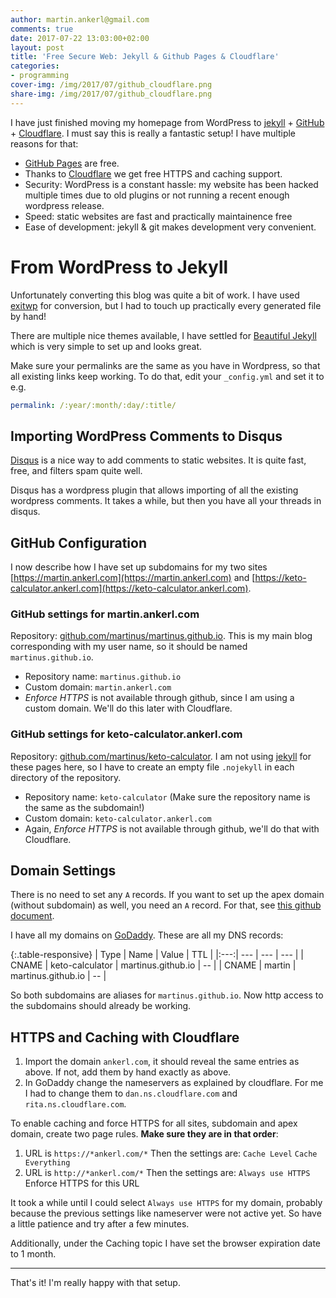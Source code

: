 ```yaml
---
author: martin.ankerl@gmail.com
comments: true
date: 2017-07-22 13:03:00+02:00
layout: post
title: 'Free Secure Web: Jekyll & Github Pages & Cloudflare'
categories:
- programming
cover-img: /img/2017/07/github_cloudflare.png
share-img: /img/2017/07/github_cloudflare.png
---
```


I have just finished moving my homepage from WordPress to [jekyll](https://jekyllrb.com/) + [GitHub](https://github.com/) + [Cloudflare](https://www.cloudflare.com/). I must say this is really a fantastic setup! I have multiple reasons for that:

* [GitHub Pages](https://pages.github.com/) are free.
* Thanks to [Cloudflare](https://www.cloudflare.com/) we get free HTTPS and caching support.
* Security: WordPress is a constant hassle: my website has been hacked multiple times due to old plugins or not running a recent enough wordpress release. 
* Speed: static websites are fast and practically maintainence free
* Ease of development: jekyll & git makes development very convenient.


# From WordPress to Jekyll

Unfortunately converting this blog was quite a bit of work. I have used [exitwp](https://github.com/thomasf/exitwp) for conversion, but I had to touch up practically every generated file by hand!

There are multiple nice themes available, I have settled for [Beautiful Jekyll](http://deanattali.com/beautiful-jekyll/) which is very simple to set up and looks great.

Make sure your permalinks are the same as you have in Wordpress, so that all existing links keep working. To do that, edit your `_config.yml` and set it to e.g.

```yml
permalink: /:year/:month/:day/:title/ 
```

## Importing WordPress Comments to Disqus 

[Disqus](https://disqus.com/) is a nice way to add comments to static websites. It is quite fast, free, and filters spam quite well.

Disqus has a wordpress plugin that allows importing of all the existing wordpress comments. It takes a while, but then you have all your threads in disqus. 


## GitHub Configuration

I now describe how I have set up subdomains for my two sites [https://martin.ankerl.com](https://martin.ankerl.com) and [https://keto-calculator.ankerl.com](https://keto-calculator.ankerl.com).

### GitHub settings for martin.ankerl.com

Repository: [github.com/martinus/martinus.github.io](https://github.com/martinus/martinus.github.io). This is my main blog corresponding with my user name, so it should be named `martinus.github.io`.

* Repository name: `martinus.github.io`
* Custom domain: `martin.ankerl.com`
* *Enforce HTTPS* is not available through github, since I am using a custom domain. We'll do this later with Cloudflare.

### GitHub settings for keto-calculator.ankerl.com

Repository: [github.com/martinus/keto-calculator](https://github.com/martinus/keto-calculator). I am not using [jekyll](https://jekyllrb.com/) for these pages here, so I have to create an empty file `.nojekyll` in each directory of the repository.

* Repository name: `keto-calculator` (Make sure the repository name is the same as the subdomain!)
* Custom domain: `keto-calculator.ankerl.com`
* Again, *Enforce HTTPS* is not available through github, we'll do that with Cloudflare.

## Domain Settings

There is no need to set any `A` records. If you want to set up the apex domain (without subdomain) as well, you need an `A` record. For that, see [this github document](https://help.github.com/articles/setting-up-an-apex-domain/#configuring-a-records-with-your-dns-provider).

I have all my domains on [GoDaddy](https://godaddy.com). These are all my DNS records:

{:.table-responsive}
| Type | Name | Value | TTL | 
|:---:| --- | --- | --- |
| CNAME | keto-calculator | martinus.github.io | -- |
| CNAME | martin | martinus.github.io | -- |

So both subdomains are aliases for `martinus.github.io`. Now http access to the subdomains should already be working.

## HTTPS and Caching with Cloudflare

1. Import the domain `ankerl.com`, it should reveal the same entries as above. If not, add them by hand exactly as above.
1. In GoDaddy change the nameservers as explained by cloudflare. For me I had to change them to `dan.ns.cloudflare.com` and `rita.ns.cloudflare.com`.

To enable caching and force HTTPS for all sites, subdomain and apex domain, create two page rules. **Make sure they are in that order**:

1. URL is `https://*ankerl.com/*` Then the settings are: `Cache Level` `Cache Everything`
1. URL is `http://*ankerl.com/*` Then the settings are: `Always use HTTPS` Enforce HTTPS for this URL

It took a while until I could select `Always use HTTPS` for my domain, probably because the previous settings like nameserver were not active yet. So have a little patience and try after a few minutes.

Additionally, under the Caching topic I have set the browser expiration date to 1 month. 

* * * 

That's it! I'm really happy with that setup. 